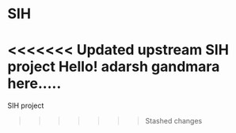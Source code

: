 # SIH
<<<<<<< Updated upstream
SIH project
Hello! adarsh gandmara here.....
=======
SIH project
>>>>>>> Stashed changes
